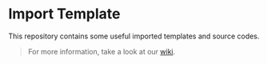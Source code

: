 # Import Template
This repository contains some useful imported templates and source codes.
> For more information, take a look at our [wiki](https://wikipedia.com).

